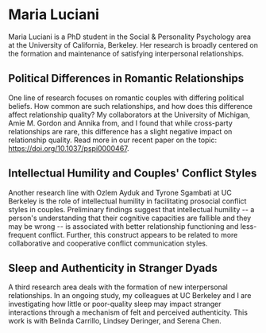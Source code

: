 # Maria Luciani

Maria Luciani is a PhD student in the Social & Personality Psychology area at the University of California, Berkeley.
Her research is broadly centered on the formation and maintenance of satisfying interpersonal relationships.

## Political Differences in Romantic Relationships

One line of research focuses on romantic couples with differing political beliefs. How common are such relationships, and how does this difference affect relationship quality? My collaborators at the University of Michigan, Amie M. Gordon and Annika from, and I found that while cross-party relationships are rare, this difference has a slight negative impact on relationship quality. Read more in our recent paper on the topic: https://doi.org/10.1037/pspi0000467.

## Intellectual Humility and Couples' Conflict Styles

Another research line with Ozlem Ayduk and Tyrone Sgambati at UC Berkeley is the role of intellectual humility in facilitating prosocial conflict styles in couples. Preliminary findings suggest that intellectual humility -- a person's understanding that their cognitive capacities are fallible and they may be wrong -- is associated with better relationship functioning and less-frequent conflict. Further, this construct appears to be related to more collaborative and cooperative conflict communication styles.

## Sleep and Authenticity in Stranger Dyads

A third research area deals with the formation of new interpersonal relationships. In an ongoing study, my colleagues at UC Berkeley and I are investigating how little or poor-quality sleep may impact stranger interactions through a mechanism of felt and perceived authenticity. This work is with Belinda Carrillo, Lindsey Deringer, and Serena Chen. 
